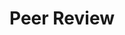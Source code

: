 ---
title: Peer Review
order: 1
organizations:
  - title: "Conference on Computer and Robot Vision"
    shorttitle: "CRV"
    years: 2016
  
  - title: "Field and Service Robotics"
    shorttitle: "FSR"
    years: 2015

  - title: "IEEE International Conference on Robotics and Automation"
    shorttitle: "ICRA"
    years: 2017-2018

  - title: "IEEE/RSJ International Conference on Intelligent Robots and Systems"
    shorttitle: "IROS"
    years: 2014-2017

  - title: "Journal of Field Robotics"
    shorttitle: "JFR"
    years: 2017

  - title: "IEEE International Conference on Multisensor Fusion and Integration for Intelligent Systems"
    shorttitle: "MFI"
    years: 2016-2017

  - title: "Robotics and Autonomous Systems"
    shorttitle: "RAS"
    years: 2017

  - title: "Robotics: Science &amp; Systems"
    shorttitle: "RSS"
    years: 2015
---